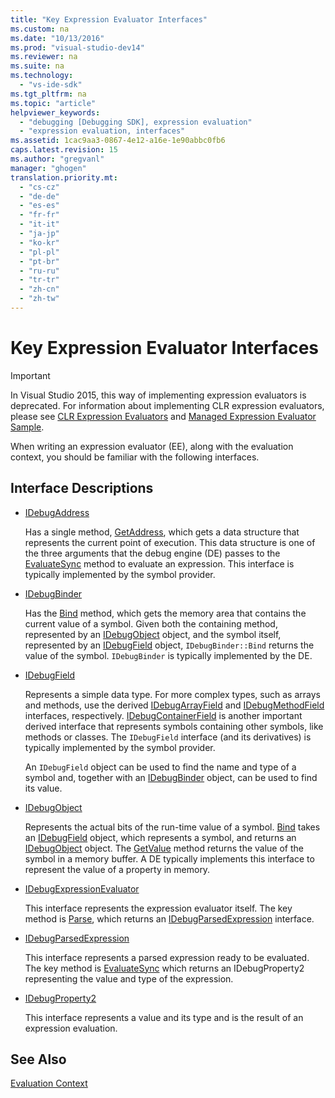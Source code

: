 ```yaml
---
title: "Key Expression Evaluator Interfaces"
ms.custom: na
ms.date: "10/13/2016"
ms.prod: "visual-studio-dev14"
ms.reviewer: na
ms.suite: na
ms.technology: 
  - "vs-ide-sdk"
ms.tgt_pltfrm: na
ms.topic: "article"
helpviewer_keywords: 
  - "debugging [Debugging SDK], expression evaluation"
  - "expression evaluation, interfaces"
ms.assetid: 1cac9aa3-0867-4e12-a16e-1e90abbc0fb6
caps.latest.revision: 15
ms.author: "gregvanl"
manager: "ghogen"
translation.priority.mt: 
  - "cs-cz"
  - "de-de"
  - "es-es"
  - "fr-fr"
  - "it-it"
  - "ja-jp"
  - "ko-kr"
  - "pl-pl"
  - "pt-br"
  - "ru-ru"
  - "tr-tr"
  - "zh-cn"
  - "zh-tw"
---
```

# Key Expression Evaluator Interfaces
> [!IMPORTANT]
>  In Visual Studio 2015, this way of implementing expression evaluators is deprecated. For information about implementing CLR expression evaluators, please see [CLR Expression Evaluators](https://github.com/Microsoft/ConcordExtensibilitySamples/wiki/CLR-Expression-Evaluators) and [Managed Expression Evaluator Sample](https://github.com/Microsoft/ConcordExtensibilitySamples/wiki/Managed-Expression-Evaluator-Sample).  
  
 When writing an expression evaluator (EE), along with the evaluation context, you should be familiar with the following interfaces.  
  
## Interface Descriptions  
  
-   [IDebugAddress](../extensibility/idebugaddress.md)  
  
     Has a single method, [GetAddress](../extensibility/idebugaddress--getaddress.md), which gets a data structure that represents the current point of execution. This data structure is one of the three arguments that the debug engine (DE) passes to the [EvaluateSync](../extensibility/idebugparsedexpression--evaluatesync.md) method to evaluate an expression. This interface is typically implemented by the symbol provider.  
  
-   [IDebugBinder](../extensibility/idebugbinder.md)  
  
     Has the [Bind](../extensibility/idebugbinder--bind.md) method, which gets the memory area that contains the current value of a symbol. Given both the containing method, represented by an [IDebugObject](../extensibility/idebugobject.md) object, and the symbol itself, represented by an [IDebugField](../extensibility/idebugfield.md) object, `IDebugBinder::Bind` returns the value of the symbol. `IDebugBinder` is typically implemented by the DE.  
  
-   [IDebugField](../extensibility/idebugfield.md)  
  
     Represents a simple data type. For more complex types, such as arrays and methods, use the derived [IDebugArrayField](../extensibility/idebugarrayfield.md) and [IDebugMethodField](../extensibility/idebugmethodfield.md) interfaces, respectively. [IDebugContainerField](../extensibility/idebugcontainerfield.md) is another important derived interface that represents symbols containing other symbols, like methods or classes. The `IDebugField` interface (and its derivatives) is typically implemented by the symbol provider.  
  
     An `IDebugField` object can be used to find the name and type of a symbol and, together with an [IDebugBinder](../extensibility/idebugbinder.md) object, can be used to find its value.  
  
-   [IDebugObject](../extensibility/idebugobject.md)  
  
     Represents the actual bits of the run-time value of a symbol. [Bind](../extensibility/idebugbinder--bind.md) takes an [IDebugField](../extensibility/idebugfield.md) object, which represents a symbol, and returns an [IDebugObject](../extensibility/idebugobject.md) object. The [GetValue](../extensibility/idebugobject--getvalue.md) method returns the value of the symbol in a memory buffer. A DE typically implements this interface to represent the value of a property in memory.  
  
-   [IDebugExpressionEvaluator](../extensibility/idebugexpressionevaluator.md)  
  
     This interface represents the expression evaluator itself. The key method is [Parse](../extensibility/idebugexpressionevaluator--parse.md), which returns an [IDebugParsedExpression](../extensibility/idebugparsedexpression.md) interface.  
  
-   [IDebugParsedExpression](../extensibility/idebugparsedexpression.md)  
  
     This interface represents a parsed expression ready to be evaluated. The key method is [EvaluateSync](../extensibility/idebugparsedexpression--evaluatesync.md) which returns an IDebugProperty2 representing the value and type of the expression.  
  
-   [IDebugProperty2](../extensibility/idebugproperty2.md)  
  
     This interface represents a value and its type and is the result of an expression evaluation.  
  
## See Also  
 [Evaluation Context](../extensibility/evaluation-context.md)
